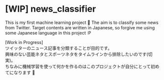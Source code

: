 # [WIP] news_classifier

This is my first machine learning project :tada: The aim is to classify some news from Twitter. Target contents are written in Japanese, so forgive me using some Japanese language in this project :P


[Work in Progress]  
ツイッターのニュース記事を分類することが目的です。  
興味のない芸能ネタとスポーツネタをタイムラインから排除したいのです(切実)。  
ちなみに機械学習を使って何かを作るのはこのプロジェクトが自分にとって初めてになります :cake:  
